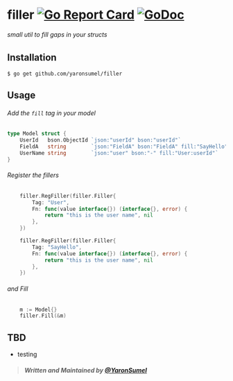 # filler [![Go Report Card](https://goreportcard.com/badge/github.com/yaronsumel/piper)](https://goreportcard.com/report/github.com/yaronsumel/piper) [![GoDoc](https://godoc.org/github.com/yaronsumel/piper?status.svg)](https://godoc.org/github.com/yaronsumel/piper)
###### small util to fill gaps in your structs 

Installation
------
```bash
$ go get github.com/yaronsumel/filler
```

Usage
------

###### Add the `fill` tag in your model
```go
type Model struct {
	UserId   bson.ObjectId `json:"userId" bson:"userId"`
	FieldA   string        `json:"FieldA" bson:"FieldA" fill:"SayHello"`
	UserName string        `json:"user" bson:"-" fill:"User:userId"`
}
```
###### Register the fillers
```go
	filler.RegFiller(filler.Filler{
		Tag: "User",
		Fn: func(value interface{}) (interface{}, error) {
			return "this is the user name", nil
		},
	})

	filler.RegFiller(filler.Filler{
		Tag: "SayHello",
		Fn: func(value interface{}) (interface{}, error) {
			return "this is the user name", nil
		},
	})
```

###### and Fill
```go
	m := Model{}
	filler.Fill(&m)
```

TBD
------
* testing

> ##### Written and Maintained by [@YaronSumel](https://twitter.com/yaronsumel) #####

